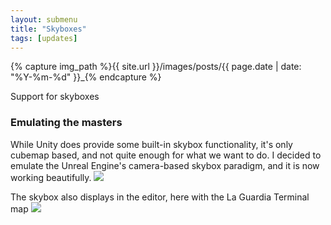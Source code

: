 ```yaml
---
layout: submenu
title: "Skyboxes"
tags: [updates]
---
```

{% capture img_path %}{{ site.url }}/images/posts/{{ page.date | date: "%Y-%m-%d" }}_{% endcapture %}

Support for skyboxes

<!--more-->

### Emulating the masters
While Unity does provide some built-in skybox functionality, it's only cubemap based, and not quite enough for what we want to do. I decided to emulate the Unreal Engine's camera-based skybox paradigm, and it is now working beautifully.
<a href="{{ img_path }}skybox.jpg"><img src="{{ img_path }}skybox.jpg" /></a>

The skybox also displays in the editor, here with the La Guardia Terminal map
<a href="{{ img_path }}editor.jpg"><img src="{{ img_path }}editor.jpg" /></a>
